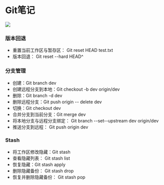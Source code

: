 # Git笔记

![](E:\Myself\WindtalkersAcher_DevelopToolNotes\Git\assets\无标题.png)

### 版本回退

* 重置当前工作区与暂存区： Git  reset HEAD test.txt
* 版本回退： Git reset --hard HEAD^



### 分支管理

* 创建：Git branch dev
* 创建远程分支到本地：Git checkout -b dev origin/dev
* 删除：Git branch -d dev
* 删除远程分支：Git push origin -- delete dev
* 切换：Git checkout dev
* 合并分支到当前分支：Git  merge dev
* 将本地分支与远程分支绑定： Git branch --set--upstream dev origin/dev
* 推送分支到远程： Git  push origin dev



### Stash

* 将工作区修改隐藏：Git stash
* 查看隐藏列表： Git stash list
* 恢复隐藏：Git stash apply
* 删除隐藏备份： Git stash drop
* 恢复并删除隐藏备份： Git stash pop
